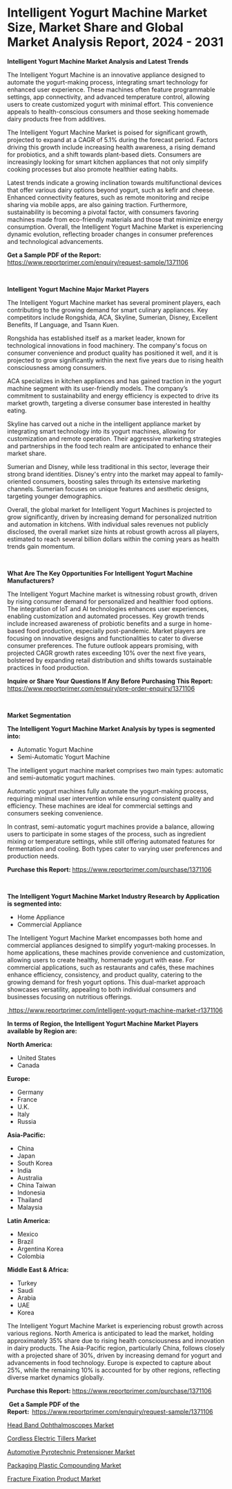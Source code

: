 <p><h1>Intelligent Yogurt Machine Market Size, Market Share and Global Market Analysis Report, 2024 - 2031</h1></p><p><strong>Intelligent Yogurt Machine Market Analysis and Latest Trends</strong></p>
<p><p>The Intelligent Yogurt Machine is an innovative appliance designed to automate the yogurt-making process, integrating smart technology for enhanced user experience. These machines often feature programmable settings, app connectivity, and advanced temperature control, allowing users to create customized yogurt with minimal effort. This convenience appeals to health-conscious consumers and those seeking homemade dairy products free from additives.</p><p>The Intelligent Yogurt Machine Market is poised for significant growth, projected to expand at a CAGR of 5.1% during the forecast period. Factors driving this growth include increasing health awareness, a rising demand for probiotics, and a shift towards plant-based diets. Consumers are increasingly looking for smart kitchen appliances that not only simplify cooking processes but also promote healthier eating habits.</p><p>Latest trends indicate a growing inclination towards multifunctional devices that offer various dairy options beyond yogurt, such as kefir and cheese. Enhanced connectivity features, such as remote monitoring and recipe sharing via mobile apps, are also gaining traction. Furthermore, sustainability is becoming a pivotal factor, with consumers favoring machines made from eco-friendly materials and those that minimize energy consumption. Overall, the Intelligent Yogurt Machine Market is experiencing dynamic evolution, reflecting broader changes in consumer preferences and technological advancements.</p></p>
<p><strong>Get a Sample PDF of the Report:&nbsp;</strong> <a href="https://www.reportprimer.com/enquiry/request-sample/1371106">https://www.reportprimer.com/enquiry/request-sample/1371106</a></p>
<p>&nbsp;</p>
<p><strong>Intelligent Yogurt Machine Major Market Players</strong></p>
<p><p>The Intelligent Yogurt Machine market has several prominent players, each contributing to the growing demand for smart culinary appliances. Key competitors include Rongshida, ACA, Skyline, Sumerian, Disney, Excellent Benefits, If Language, and Tsann Kuen.</p><p>Rongshida has established itself as a market leader, known for technological innovations in food machinery. The company's focus on consumer convenience and product quality has positioned it well, and it is projected to grow significantly within the next five years due to rising health consciousness among consumers. </p><p>ACA specializes in kitchen appliances and has gained traction in the yogurt machine segment with its user-friendly models. The company’s commitment to sustainability and energy efficiency is expected to drive its market growth, targeting a diverse consumer base interested in healthy eating.</p><p>Skyline has carved out a niche in the intelligent appliance market by integrating smart technology into its yogurt machines, allowing for customization and remote operation. Their aggressive marketing strategies and partnerships in the food tech realm are anticipated to enhance their market share.</p><p>Sumerian and Disney, while less traditional in this sector, leverage their strong brand identities. Disney's entry into the market may appeal to family-oriented consumers, boosting sales through its extensive marketing channels. Sumerian focuses on unique features and aesthetic designs, targeting younger demographics.</p><p>Overall, the global market for Intelligent Yogurt Machines is projected to grow significantly, driven by increasing demand for personalized nutrition and automation in kitchens. With individual sales revenues not publicly disclosed, the overall market size hints at robust growth across all players, estimated to reach several billion dollars within the coming years as health trends gain momentum.</p></p>
<p>&nbsp;</p>
<p><strong>What Are The Key Opportunities For Intelligent Yogurt Machine Manufacturers?</strong></p>
<p><p>The Intelligent Yogurt Machine market is witnessing robust growth, driven by rising consumer demand for personalized and healthier food options. The integration of IoT and AI technologies enhances user experiences, enabling customization and automated processes. Key growth trends include increased awareness of probiotic benefits and a surge in home-based food production, especially post-pandemic. Market players are focusing on innovative designs and functionalities to cater to diverse consumer preferences. The future outlook appears promising, with projected CAGR growth rates exceeding 10% over the next five years, bolstered by expanding retail distribution and shifts towards sustainable practices in food production.</p></p>
<p><strong>Inquire or Share Your Questions If Any Before Purchasing This Report:</strong> <a href="https://www.reportprimer.com/enquiry/pre-order-enquiry/1371106">https://www.reportprimer.com/enquiry/pre-order-enquiry/1371106</a></p>
<p>&nbsp;</p>
<p><strong>Market Segmentation</strong></p>
<p><strong>The Intelligent Yogurt Machine Market Analysis by types is segmented into:</strong></p>
<p><ul><li>Automatic Yogurt Machine</li><li>Semi-Automatic Yogurt Machine</li></ul></p>
<p><p>The intelligent yogurt machine market comprises two main types: automatic and semi-automatic yogurt machines. </p><p>Automatic yogurt machines fully automate the yogurt-making process, requiring minimal user intervention while ensuring consistent quality and efficiency. These machines are ideal for commercial settings and consumers seeking convenience. </p><p>In contrast, semi-automatic yogurt machines provide a balance, allowing users to participate in some stages of the process, such as ingredient mixing or temperature settings, while still offering automated features for fermentation and cooling. Both types cater to varying user preferences and production needs.</p></p>
<p><strong>Purchase this Report:&nbsp;</strong><a href="https://www.reportprimer.com/purchase/1371106">https://www.reportprimer.com/purchase/1371106</a></p>
<p>&nbsp;</p>
<p><strong>The Intelligent Yogurt Machine Market Industry Research by Application is segmented into:</strong></p>
<p><ul><li>Home Appliance</li><li>Commercial Appliance</li></ul></p>
<p><p>The Intelligent Yogurt Machine Market encompasses both home and commercial appliances designed to simplify yogurt-making processes. In home applications, these machines provide convenience and customization, allowing users to create healthy, homemade yogurt with ease. For commercial applications, such as restaurants and cafés, these machines enhance efficiency, consistency, and product quality, catering to the growing demand for fresh yogurt options. This dual-market approach showcases versatility, appealing to both individual consumers and businesses focusing on nutritious offerings.</p></p>
<p><a href="https://www.reportprimer.com/intelligent-yogurt-machine-market-r1371106">&nbsp;https://www.reportprimer.com/intelligent-yogurt-machine-market-r1371106</a></p>
<p><strong>In terms of Region, the Intelligent Yogurt Machine Market Players available by Region are:</strong></p>
<p>
    <p> <strong> North America: </strong>
        <ul>
            <li>United States</li>
            <li>Canada</li>
        </ul>
        </p> 
    <p> <strong> Europe: </strong>
        <ul>
            <li>Germany</li>
            <li>France</li>
            <li>U.K.</li>
            <li>Italy</li>
            <li>Russia</li>
        </ul>
        </p> 
    <p> <strong> Asia-Pacific: </strong>
        <ul>
            <li>China</li>
            <li>Japan</li>
            <li>South Korea</li>
            <li>India</li>
            <li>Australia</li>
            <li>China Taiwan</li>
            <li>Indonesia</li>
            <li>Thailand</li>
            <li>Malaysia</li>
        </ul>
        </p> 
    <p> <strong> Latin America: </strong>
        <ul>
            <li>Mexico</li>
            <li>Brazil</li>
            <li>Argentina Korea</li>
            <li>Colombia</li>
        </ul>
        </p> 
    <p> <strong> Middle East & Africa: </strong>
        <ul>
            <li>Turkey</li>
            <li>Saudi</li>
            <li>Arabia</li>
            <li>UAE</li>
            <li>Korea</li>
        </ul>
    </p>
    </p>
<p><p>The Intelligent Yogurt Machine Market is experiencing robust growth across various regions. North America is anticipated to lead the market, holding approximately 35% share due to rising health consciousness and innovation in dairy products. The Asia-Pacific region, particularly China, follows closely with a projected share of 30%, driven by increasing demand for yogurt and advancements in food technology. Europe is expected to capture about 25%, while the remaining 10% is accounted for by other regions, reflecting diverse market dynamics globally.</p></p>
<p><strong>Purchase this Report: </strong><a href="https://www.reportprimer.com/purchase/1371106">https://www.reportprimer.com/purchase/1371106</a></p>
<p>&nbsp;<strong>Get a Sample PDF of the Report:&nbsp;&nbsp;</strong><a href="https://www.reportprimer.com/enquiry/request-sample/1371106">https://www.reportprimer.com/enquiry/request-sample/1371106</a></p>
<p><strong></strong></p>
<p><p><a href="https://medium.com/@deontestanton2023/driving-market-forces-in-the-head-band-ophthalmoscopes-market-market-trends-and-future-forecasts-dc91744457b0">Head Band Ophthalmoscopes Market</a></p><p><a href="https://www.linkedin.com/pulse/cordless-electric-tillers-market-trends-regional-insights-44cie">Cordless Electric Tillers Market</a></p><p><a href="https://github.com/alesiasc0na/Market-Research-Report-List-1/blob/main/automotive-pyrotechnic-pretensioner-market.md">Automotive Pyrotechnic Pretensioner Market</a></p><p><a href="https://issuu.com/reportprime-2/docs/packaging-plastic-compounding-marke_046a501e474442">Packaging Plastic Compounding Market</a></p><p><a href="https://medium.com/@vedakuvlis2023/evaluating-global-fracture-fixation-product-market-trends-and-growth-opportunities-by-region-type-a6a7e9795e83?postPublishedType=repub">Fracture Fixation Product Market</a></p></p>